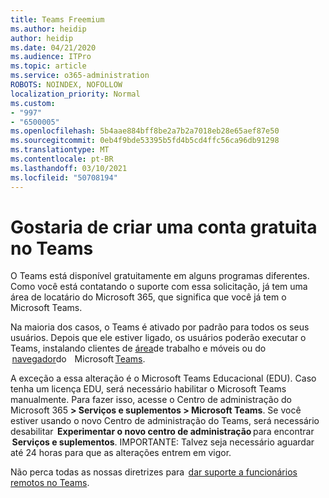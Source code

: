 ```yaml
---
title: Teams Freemium
ms.author: heidip
author: heidip
ms.date: 04/21/2020
ms.audience: ITPro
ms.topic: article
ms.service: o365-administration
ROBOTS: NOINDEX, NOFOLLOW
localization_priority: Normal
ms.custom:
- "997"
- "6500005"
ms.openlocfilehash: 5b4aae884bff8be2a7b2a7018eb28e65aef87e50
ms.sourcegitcommit: 0eb4f9bde53395b5fd4b5cd4ffc56ca96db91298
ms.translationtype: MT
ms.contentlocale: pt-BR
ms.lasthandoff: 03/10/2021
ms.locfileid: "50708194"
---
```

# <a name="id-like-to-sign-up-for-teams-for-free"></a>Gostaria de criar uma conta gratuita no Teams

O Teams está disponível gratuitamente em alguns programas diferentes. Como você está contatando o suporte com essa solicitação, já tem uma área de locatário do Microsoft 365, que significa que você já tem o Microsoft Teams.

Na maioria dos casos, o Teams é ativado por padrão para todos os seus usuários. Depois que ele estiver ligado, os usuários poderão executar o Teams, instalando clientes de [área](https://docs.microsoft.com/MicrosoftTeams/get-clients#desktop-client)de trabalho e móveis ou do    [navegador](https://dos.microsoft.com/MicrosoftTeams/get-clients#web-client)do [](https://docs.microsoft.com/MicrosoftTeams/get-clients#mobile-clients)   Microsoft [Teams](https://www.microsoft.com/microsoft-teams/teams-for-work).

A exceção a essa alteração é o Microsoft Teams Educacional (EDU). Caso tenha um licença EDU, será necessário habilitar o Microsoft Teams manualmente. Para fazer isso, acesse o Centro de administração do Microsoft 365 **> Serviços e suplementos > Microsoft Teams**. Se você estiver usando o novo Centro de administração do Teams, será necessário desabilitar  **Experimentar o novo centro de administração** para encontrar  **Serviços e suplementos**. IMPORTANTE: Talvez seja necessário aguardar até 24 horas para que as alterações entrem em vigor.

Não perca todas as nossas diretrizes para  [dar suporte a funcionários remotos no Teams](https://docs.microsoft.com/MicrosoftTeams/support-remote-work-with-teams).
